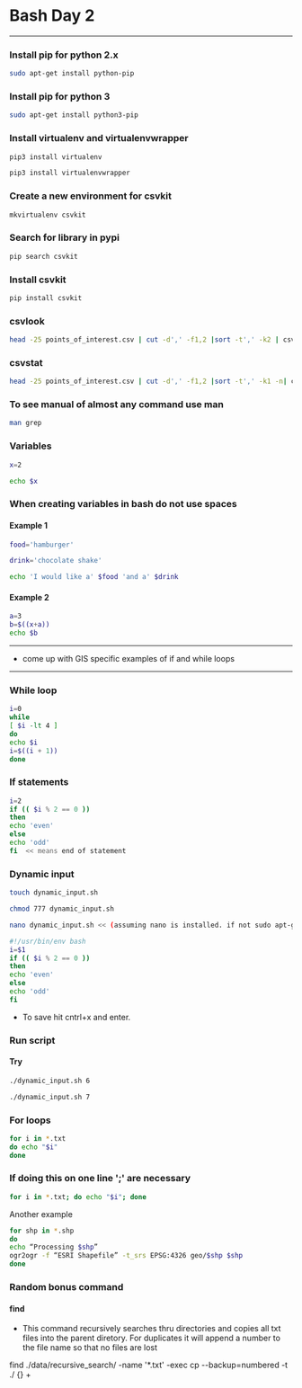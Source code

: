 # Bash Day 2

---

### Install pip for python 2.x
```bash
sudo apt-get install python-pip
```

### Install pip for python 3
```bash
sudo apt-get install python3-pip
```


### Install virtualenv and virtualenvwrapper

```bash
pip3 install virtualenv
```

```bash
pip3 install virtualenvwrapper
```

### Create a new environment for csvkit

```bash
mkvirtualenv csvkit
```

### Search for library in pypi
```bash
pip search csvkit
```

### Install csvkit
```bash
pip install csvkit
```

### csvlook
```bash
head -25 points_of_interest.csv | cut -d',' -f1,2 |sort -t',' -k2 | csvlook
```

### csvstat
```bash
head -25 points_of_interest.csv | cut -d',' -f1,2 |sort -t',' -k1 -n| csvstat
```

### To see manual of almost any command use man
```bash
man grep
```

### Variables
```bash
x=2
```

```bash
echo $x
```

### When creating variables in bash do not use spaces

#### Example 1
```bash
food='hamburger'
```

```bash
drink='chocolate shake'
```

```bash
echo 'I would like a' $food 'and a' $drink
```

#### Example 2
```bash 
a=3
b=$((x+a))
echo $b
```


---
* come up with GIS specific examples of if and while loops
---


### While loop
```bash
i=0
while
[ $i -lt 4 ]
do
echo $i
i=$((i + 1))
done
```

### If statements
```bash
i=2
if (( $i % 2 == 0 ))
then
echo 'even'
else
echo 'odd'
fi  << means end of statement
```

### Dynamic input
```bash
touch dynamic_input.sh
```

```bash
chmod 777 dynamic_input.sh
```

```bash
nano dynamic_input.sh << (assuming nano is installed. if not sudo apt-get install nano)
``` 

```bash
#!/usr/bin/env bash
i=$1
if (( $i % 2 == 0 ))
then
echo 'even'
else
echo 'odd'
fi
```

* To save hit cntrl+x and enter.

### Run script

#### Try
```bash
./dynamic_input.sh 6
```

```bash
./dynamic_input.sh 7
```


### For loops
```bash
for i in *.txt
do echo "$i"
done
```

### If doing this on one line ';' are necessary
```bash
for i in *.txt; do echo "$i"; done
```

Another example

```bash
for shp in *.shp
do
echo “Processing $shp”
ogr2ogr -f “ESRI Shapefile” -t_srs EPSG:4326 geo/$shp $shp
done 
```

### Random bonus command
#### find
* This command recursively searches thru directories and copies all txt files into the parent diretory. 
For duplicates it will append a number to the file name so that no files are lost

find ./data/recursive_search/ -name '*.txt' -exec cp --backup=numbered -t ./ {} +
